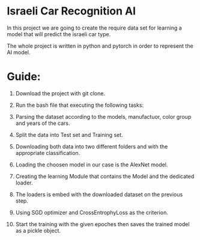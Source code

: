 # Israeli Car Recognition AI

In this project we are going to create the require data set for learning a model that will predict
 the israeli car type.
 
The whole project is written in python and pytorch in order to represent the AI model.
 

# Guide:

1. Download the project with git clone.
2. Run the bash file that executing the following tasks:
3. Parsing the dataset according to the models, manufactuor, color group and years of the cars.
4. Split the data into Test set and Training set.
5. Downloading both data into two different folders and with the appropriate classification.

6. Loading the choosen model in our case is the AlexNet model.
7. Creating the learning Module that contains the Model and the dedicated loader.
8. The loaders is embed with the downloaded dataset on the previous step.
9. Using SGD optimizer and CrossEntrophyLoss as the criterion.
10. Start the training with the given epoches then saves the trained model as a pickle object.